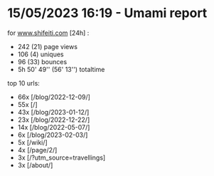 # 15/05/2023 16:19 - Umami report
for www.shifeiti.com [24h] :

 - 242 (21) page views
 - 106 (4) uniques
 - 96 (33) bounces
 - 5h 50' 49'' (56' 13'') totaltime


top 10 urls:
 - 66x [/blog/2022-12-09/]
 - 55x [/]
 - 43x [/blog/2023-01-12/]
 - 23x [/blog/2022-12-22/]
 - 14x [/blog/2022-05-07/]
 - 6x [/blog/2023-02-03/]
 - 5x [/wiki/]
 - 4x [/page/2/]
 - 3x [/?utm_source=travellings]
 - 3x [/about/]


